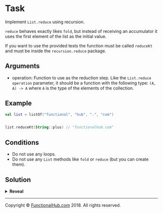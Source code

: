 # Task

Implement `List.reduce` using recursion.

`reduce` behaves exactly likes `fold`, but instead of receiving an accumulator it uses the first element of the list as the initial value.

If you want to use the provided tests the function must be called `reduceKt` and must be inside the `recursion.reduce` package.

## Arguments

* operation: Function to use as the reduction step. Like the `List.reduce` `operation` parameter, it should be a function with the following type: `(A, A) -> A` where `A` is the type of the elements of the collection.

## Example

```kotlin
val list = listOf("functional", "hub", ".", "com")


list.reduceKt(String::plus) // "functionalhub.com" 
```

## Conditions

* Do not use any loops.
* Do not use any `List` methods like `fold` or `reduce` (but you can create them).

## Solution

<details><summary><strong>Reveal</strong></summary><p>

---
```kotlin
val <T> List<T>.split: Split<T>?
    get() = takeIf { count() > 0 }
        ?.let { Split(this.first(), subList(1, count())) }

data class Split<out T>(val head: T, val tail: List<T>)

tailrec fun <A, B> List<A>.fold(accumulator: B, operation: (B, A) -> B): B {
    val (head, tail) = split ?: return accumulator
    return tail.fold(operation(accumulator, head), operation)
}

fun <A> List<A>.reduceKt(operation: (acc: A, A) -> A): A = split?.let {
    (head, tail) -> tail.fold(head, operation)
} ?: throw UnsupportedOperationException("value")
```

</p></details>

---

Copyright © [FunctionalHub.com](http://functionalhub.com) 2018. All rights reserved.